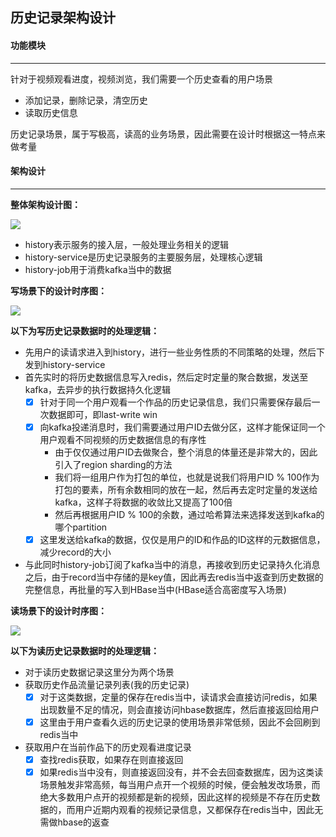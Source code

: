 ## 历史记录架构设计

#### 功能模块

------

针对于视频观看进度，视频浏览，我们需要一个历史查看的用户场景

- 添加记录，删除记录，清空历史
- 读取历史信息

历史记录场景，属于写极高，读高的业务场景，因此需要在设计时根据这一特点来做考量

#### 架构设计

------

**整体架构设计图：**

![](C:\Users\田磊泉\Desktop\design\历史记录系统设计\历史记录架构设计.png)

- history表示服务的接入层，一般处理业务相关的逻辑
- history-service是历史记录服务的主要服务层，处理核心逻辑
- history-job用于消费kafka当中的数据

**写场景下的设计时序图：**

![](C:\Users\田磊泉\Desktop\design\历史记录系统设计\历史记录写场景.png)

**以下为写历史记录数据时的处理逻辑：**

- 先用户的读请求进入到history，进行一些业务性质的不同策略的处理，然后下发到history-service
- 首先实时的将历史数据信息写入redis，然后定时定量的聚合数据，发送至kafka，去异步的执行数据持久化逻辑
  - [x] 针对于同一个用户观看一个作品的历史记录信息，我们只需要保存最后一次数据即可，即last-write win
  - [x] 向kafka投递消息时，我们需要通过用户ID去做分区，这样才能保证同一个用户观看不同视频的历史数据信息的有序性
    - 由于仅仅通过用户ID去做聚合，整个消息的体量还是非常大的，因此引入了region sharding的方法
    - 我们将一组用户作为打包的单位，也就是说我们将用户ID % 100作为打包的要素，所有余数相同的放在一起，然后再去定时定量的发送给kafka，这样子将数据的收敛比又提高了100倍
    - 然后再根据用户ID % 100的余数，通过哈希算法来选择发送到kafka的哪个partition
  - [x] 这里发送给kafka的数据，仅仅是用户的ID和作品的ID这样的元数据信息，减少record的大小
- 与此同时history-job订阅了kafka当中的消息，再接收到历史记录持久化消息之后，由于record当中存储的是key值，因此再去redis当中返查到历史数据的完整信息，再批量的写入到HBase当中(HBase适合高密度写入场景)

**读场景下的设计时序图：**

![](C:\Users\田磊泉\Desktop\design\历史记录系统设计\历史记录读场景.png)

**以下为读历史记录数据时的处理逻辑：**

- 对于读历史数据记录这里分为两个场景
- 获取历史作品流量记录列表(我的历史记录)
  - [x] 对于这类数据，定量的保存在redis当中，读请求会直接访问redis，如果出现数量不足的情况，则会直接访问hbase数据库，然后直接返回给用户
  - [x] 这里由于用户查看久远的历史记录的使用场景非常低频，因此不会回刷到redis当中
- 获取用户在当前作品下的历史观看进度记录
  - [x] 查找redis获取，如果存在则直接返回
  - [x] 如果redis当中没有，则直接返回没有，并不会去回查数据库，因为这类读场景触发非常高频，每当用户点开一个视频的时候，便会触发改场景，而绝大多数用户点开的视频都是新的视频，因此这样的视频是不存在历史数据的，而用户近期内观看的视频记录信息，又都保存在redis当中，因此无需做hbase的返查